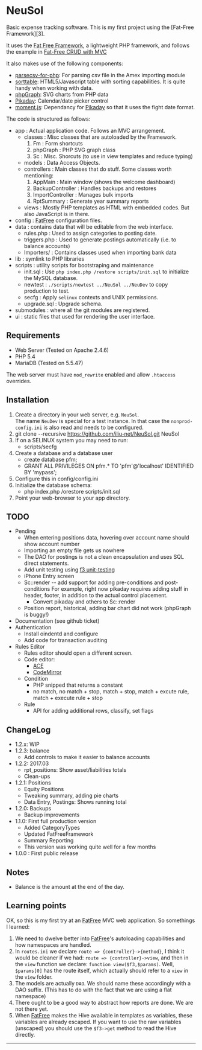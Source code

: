 # NeuSol

Basic expense tracking software.  This is my first project using the [Fat-Free Framework][3].

It uses the [Fat Free Framework][f3], a lightweight PHP framework, and follows the example in [Fat-Free CRUD with MVC][f3crud]

It also makes use of the following components:

- [parsecsv-for-php][parsecsv]: For parsing csv file in the Amex importing module
- [sorttable][sorttable]: HTML5/Javascript table with sorting capabilities.  It is quite handy
  when working with data.
- [phpGraph][phpgraph]: SVG charts from PHP data
- [Pikaday][pikaday]: Calendar/date picker control
- [moment.js][moment]: Dependancy for [Pikaday][pikaday] so that it uses the fight date format.

The code is structured as follows:

- app : Actual application code.  Follows an MVC arrangement.
  - classes : Misc classes that are autoloaded by the Framework.
    1. Fm : Form shortcuts
    2. phpGraph : PHP SVG graph class
    3. Sc : Misc. Shorcuts (to use in view templates and reduce typing)
  - models : Data Access Objects.
  - controllers : Main classes that do stuff.  Some classes worth mentioning:
    1. AppMain : Main window (shows the welcome dashboard)
    2. BackupController : Handles backups and restores
    3. ImportController : Manages bulk imports
    4. RptSummary : Generate year summary reports
  - views : Mostly PHP templates as HTML with embedded <?= PHP ?> codes.  But also JavaScript is 
    in there.
- config : [FatFree][f3] configuration files.
- data : contains data that will be editable from the web interface.
  - rules.php : Used to assign categories to posting date.
  - triggers.php : Used to generate postings automatically (i.e. to balance accounts)
  - Importers/ : Contains classes used when importing bank data
- lib : symlink to PHP libraries
- scripts : utility scripts for bootstraping and maintenance
  - init.sql : Use `php index.php /restore scripts/init.sql` to initialize the MySQL database.
  - newtest : `./scripts/newtest ../NeuSol ../NeuDev` to copy production to test.
  - secfg : Apply `selinux` contexts and UNIX permissions.
  - upgrade.sql : Upgrade schema.
- submodules : where all the git modules are registered.
- ui : static files that used for rendering the user interface.

## Requirements

- Web Server (Tested on Apache 2.4.6)
- PHP 5.4
- MariaDB (Tested on 5.5.47)

The web server must have `mod_rewrite` enabled and allow `.htaccess` overrides.

## Installation

1. Create a directory in your web server, e.g. `NeuSol`.  
   The name `NeuDev` is special for a test instance.  In that case the
   `nonprod-config.ini` is also read and needs to be configured.
2. git clone --recursive https://github.com/iliu-net/NeuSol.git NeuSol
3. If on a SELINUX system you may need to run:
   - scripts/secfg
4. Create a database and a database user
   - create database pfm;
   - GRANT ALL PRIVILEGES ON pfm.* TO 'pfm'@'localhost' IDENTIFIED BY 'mypass';
5. Configure this in config/config.ini
6. Initialize the database schema:
   - php index.php /orestore scripts/init.sql
7. Point your web-browser to your app directory.

## TODO

- Pending
  - When entering positions data, hovering over account name should show account number
  - Importing an empty file gets us nowhere
  - The DAO for postings is not a clean encapsulation and uses SQL direct statements.
  - Add unit testing using [f3 unit-testing][f3testing]
  - iPhone Entry screen
  - Sc::render -- add support for adding pre-conditions and post-conditions
    For example, right now pikaday requires adding stuff in header, footer, in addition
    to the actual control placement.
    - Convert pikaday and others to Sc::render
  - Position report, historical, adding bar chart did not work (phpGraph is buggy!)
- Documentation (see github ticket)
- Authentication
  - Install oindentd and configure
  - Add code for transaction auditing
- Rules Editor
  - Rules editor should open a different screen.
  - Code editor:
    - [ACE](https://ace.c9.io/#nav=about)
    - [CodeMirror](https://codemirror.net/)
  - Condition
    - PHP snipped that returns a constant
    - no match, no match + stop, match + stop, match + excute rule, match + execute rule + stop
  - Rule
    - API for adding additional rows, classify, set flags

## ChangeLog

- 1.2.x: WIP
- 1.2.3: balance
  - Add controls to make it easier to balance accounts
- 1.2.2: 2017.03
  - rpt_positions: Show asset/liabilities totals
  - Clean-ups
- 1.2.1: Positions
  - Equity Positions
  - Tweaking summary, adding pie charts
  - Data Entry, Postings: Shows running total
- 1.2.0: Backups
  - Backup improvements
- 1.1.0: First full production version
  - Added CategoryTypes
  - Updated FatFreeFramework
  - Summary Reporting
  - This version was working quite well for a few months
- 1.0.0 : First public release

## Notes

- Balance is the amount at the end of the day.

## Learning points

OK, so this is my first try at an [FatFree][f3] MVC web application.  So somethings I learned:

1. We need to dwelve better into [FatFree][f3]'s autoloading capabilities and how namespaces
   are handled.
2. In `routes.ini` we declare `route => {controller}->{method}`, I think it would be cleaner
   if we had: `route => {controller}->view`, and then in the `view` function we declare:
   `function view($f3,$params)`.  Well, `$params[0]` has the route itself, which actually should
   refer to a `view` in the `view` folder.
3. The models are actually `DAO`.  We should name these accordingly with a DAO suffix.
   (This has to do with the fact that we are using a flat namespace)
4. There ought to be a good way to abstract how reports are done.  We are not there yet.
5. When [FatFree][f3] makes the Hive available in templates as variables, these variables are
   already escaped.  If you want to use the raw variables (unscaped) you should use the `$f3->get`
   method to read the Hive directly.

* * *

   [f3]: http://fatfreeframework.com/home
   [f3testing]: http://fatfreeframework.com/unit-testing
   [f3crud]: https://foysalmamun.wordpress.com/2013/03/27/fat-free-crud-with-mvc-tutorial/
   [moment]: https://github.com/moment/moment
   [parsecsv]: https://github.com/parsecsv/parsecsv-for-php
   [phpgraph]: https://github.com/jerrywham/phpGraph
   [pikaday]: https://github.com/dbushell/Pikaday
   [sorttable]: https://github.com/stuartlangridge/sorttable
